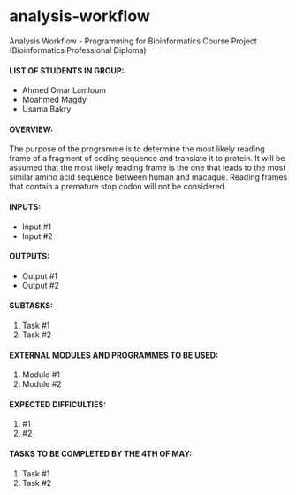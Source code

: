 # analysis-workflow
Analysis Workflow - Programming for Bioinformatics Course Project (Bioinformatics Professional Diploma)

#### LIST OF STUDENTS IN GROUP:
- Ahmed Omar Lamloum
- Moahmed Magdy
- Usama Bakry

#### OVERVIEW:
The purpose of the programme is to determine the most likely reading frame of a fragment of coding sequence and translate it to protein. It will be assumed that the most likely reading frame is the one that leads to the most similar amino acid sequence between human and macaque. Reading frames that contain a premature stop codon will not be considered.

#### INPUTS:
- Input #1
- Input #2

#### OUTPUTS:
- Output #1
- Output #2

#### SUBTASKS:
1. Task #1
2. Task #2

#### EXTERNAL MODULES AND PROGRAMMES TO BE USED:
1. Module #1
2. Module #2

#### EXPECTED DIFFICULTIES:
1. #1
2. #2

#### TASKS TO BE COMPLETED BY THE 4TH OF MAY:
1. Task #1
2. Task #2 
